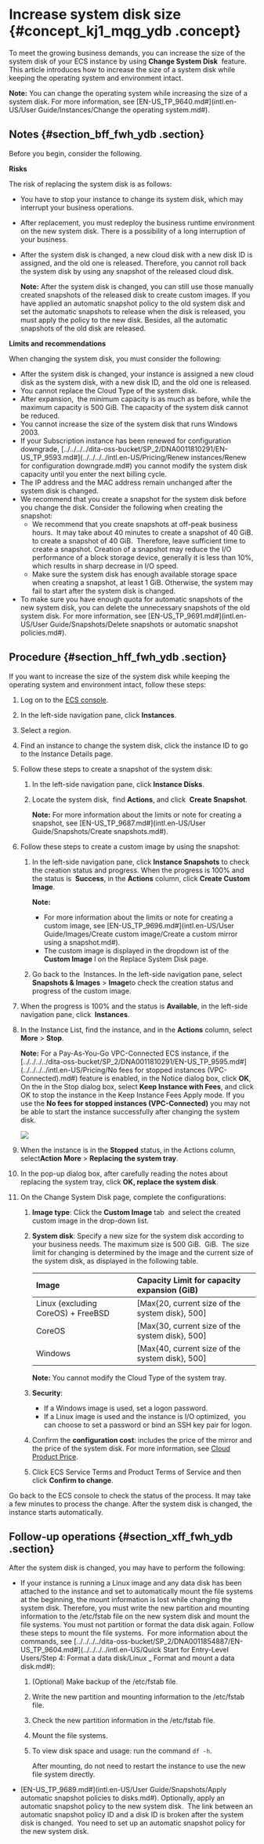 # Increase system disk size {#concept_kj1_mqg_ydb .concept}

To meet the growing business demands, you can increase the size of the system disk of your ECS instance by using **Change System Disk**  feature. This article introduces how to increase the size of a system disk while keeping the operating system and environment intact.

**Note:** You can change the operating system while increasing the size of a system disk. For more information, see [EN-US\_TP\_9640.md\#](intl.en-US/User Guide/Instances/Change the operating system.md#).

## Notes {#section_bff_fwh_ydb .section}

Before you begin, consider the following.

**Risks**

The risk of replacing the system disk is as follows:

-   You have to stop your instance to change its system disk, which may interrupt your business operations.
-   After replacement, you must redeploy the business runtime environment on the new system disk. There is a possibility of a long interruption of your business.
-   After the system disk is changed, a new cloud disk with a new disk ID is assigned, and the old one is released. Therefore, you cannot roll back the system disk by using any snapshot of the released cloud disk.

    **Note:** After the system disk is changed, you can still use those manually created snapshots of the released disk to create custom images. If you have applied an automatic snapshot policy to the old system disk and set the automatic snapshots to release when the disk is released, you must apply the policy to the new disk. Besides, all the automatic snapshots of the old disk are released.


**Limits and recommendations**

When changing the system disk, you must consider the following:

-   After the system disk is changed, your instance is assigned a new cloud disk as the system disk, with a new disk ID, and the old one is released.
-   You cannot replace the Cloud Type of the system disk.
-   After expansion,  the minimum capacity is as much as before, while the maximum capacity is 500 GiB. The capacity of the system disk cannot be reduced.
-   You cannot increase the size of the system disk that runs Windows 2003.
-   If your Subscription instance has been renewed for configuration downgrade, [../../../../dita-oss-bucket/SP\_2/DNA0011810291/EN-US\_TP\_9593.md\#](../../../../intl.en-US/Pricing/Renew instances/Renew for configuration downgrade.md#) you cannot modify the system disk capacity until you enter the next billing cycle.
-   The IP address and the MAC address remain unchanged after the system disk is changed.
-   We recommend that you create a snapshot for the system disk before you change the disk. Consider the following when creating the snapshot:
    -   We recommend that you create snapshots at off-peak business hours.  It may take about 40 minutes to create a snapshot of 40 GiB.  to create a snapshot of 40 GiB.  Therefore, leave sufficient time to create a snapshot. Creation of a snapshot may reduce the I/O performance of a block storage device, generally it is less than 10%, which results in sharp decrease in I/O speed.
    -   Make sure the system disk has enough available storage space when creating a snapshot, at least 1 GiB. Otherwise, the system may fail to start after the system disk is changed.
-   To make sure you have enough quota for automatic snapshots of the new system disk, you can delete the unnecessary snapshots of the old system disk. For more information, see [EN-US\_TP\_9691.md\#](intl.en-US/User Guide/Snapshots/Delete snapshots or automatic snapshot policies.md#).

## Procedure {#section_hff_fwh_ydb .section}

If you want to increase the size of the system disk while keeping the operating system and environment intact, follow these steps:

1.  Log on to the [ECS console](https://ecs.console.aliyun.com/#/home).
2.  In the left-side navigation pane, click **Instances**.
3.  Select a region.
4.  Find an instance to change the system disk, click the instance ID to go to the Instance Details page.
5.  Follow these steps to create a snapshot of the system disk:
    1.  In the left-side navigation pane, click **Instance Disks**.
    2.  Locate the system disk,  find **Actions**, and click  **Create Snapshot**.

        **Note:** For more information about the limits or note for creating a snapshot, see [EN-US\_TP\_9687.md\#](intl.en-US/User Guide/Snapshots/Create snapshots.md#).

6.  Follow these steps to create a custom image by using the snapshot:
    1.  In the left-side navigation pane, click **Instance Snapshots** to check the creation status and progress. When the progress is 100% and the status is  **Success**, in the **Actions** column, click **Create Custom Image**.

        **Note:** 

        -   For more information about the limits or note for creating a custom image, see [EN-US\_TP\_9696.md\#](intl.en-US/User Guide/Images/Create custom image/Create a custom mirror using a snapshot.md#).
        -   The custom image is displayed in the dropdown ist of the **Custom Image** l on the Replace System Disk page.
    2.  Go back to the  Instances. In the left-side navigation pane, select **Snapshots & Images** \> **Image**to check the creation status and progress of the custom image.
7.  When the progress is 100% and the status is **Available**, in the left-side navigation pane, click  **Instances**.
8.  In the Instance List, find the instance, and in the **Actions** column, select **More** \> **Stop**.

    **Note:** For a Pay-As-You-Go VPC-Connected ECS instance, if the [../../../../dita-oss-bucket/SP\_2/DNA0011810291/EN-US\_TP\_9595.md\#](../../../../intl.en-US/Pricing/No fees for stopped instances (VPC-Connected).md#) feature is enabled, in the Notice dialog box, click **OK**,  On the in the Stop dialog box, select **Keep Instance with Fees**, and click OK to stop the instance in the Keep Instance Fees Apply mode. If you use the **No fees for stopped instances \(VPC-Connected\)** you may not be able to start the instance successfully after changing the system disk.

    ![](http://static-aliyun-doc.oss-cn-hangzhou.aliyuncs.com/assets/img/9676/5328_en-US.png)

9.  When the instance is in the **Stopped** status, in the Actions column, select**Action** **More** \> **Replacing the system tray**.
10. In the pop-up dialog box, after carefully reading the notes about replacing the system tray, click **OK, replace the system disk**.
11. On the Change System Disk page, complete the configurations:
    1.  **Image type**: Click the **Custom Image** tab  and select the created custom image in the drop-down list.
    2.  **System disk**: Specify a new size for the system disk according to your business needs. The maximum size is 500 GiB.  GiB.  The size limit for changing is determined by the image and the current size of the system disk, as displayed in the following table.

        |Image|Capacity Limit for capacity expansion \(GiB\)|
        |:----|:--------------------------------------------|
        |Linux \(excluding CoreOS\) + FreeBSD|\[Max\{20, current size of the system disk\}, 500\]|
        |CoreOS|\[Max\{30, current size of the system disk\}, 500\]|
        |Windows|\[Max\{40, current size of the system disk\}, 500\]|

        **Note:** You cannot modify the Cloud Type of the system tray.

    3.  **Security**:
        -   If a Windows image is used, set a logon password.
        -   If a Linux image is used and the instance is I/O optimized,  you can choose to set a password or bind an SSH key pair for logon.
    4.  Confirm the **configuration cost**: includes the price of the mirror and the price of the system disk. For more information, see [Cloud Product Price](https://www.alibabacloud.com/zh/product/ecs#pricing).
    5.  Click ECS Service Terms and Product Terms of Service and then click **Confirm to change**.

Go back to the ECS console to check the status of the process. It may take a few minutes to process the change. After the system disk is changed, the instance starts automatically.

## Follow-up operations {#section_xff_fwh_ydb .section}

After the system disk is changed, you may have to perform the following:

-   If your instance is running a Linux image and any data disk has been attached to the instance and set to automatically mount the file systems at the beginning, the mount information is lost while changing the system disk. Therefore, you must write the new partition and mounting information to the /etc/fstab file on the new system disk and mount the file systems. You must not partition or format the data disk again. Follow these steps to mount the file systems.  For more information about the commands, see [../../../../dita-oss-bucket/SP\_2/DNA0011854887/EN-US\_TP\_9604.md\#](../../../../intl.en-US/Quick Start for Entry-Level Users/Step 4: Format a data disk/Linux _ Format and mount a data disk.md#):
    1.  \(Optional\) Make backup of the /etc/fstab file.
    2.  Write the new partition and mounting information to the /etc/fstab file.
    3.  Check the new partition information in the /etc/fstab file.
    4.  Mount the file systems.
    5.  To view disk space and usage: run the command `df -h`.

        After mounting, do not need to restart the instance to use the new file system directly.

-    [EN-US\_TP\_9689.md\#](intl.en-US/User Guide/Snapshots/Apply automatic snapshot policies to disks.md#). Optionally, apply an automatic snapshot policy to the new system disk.  The link between an automatic snapshot policy ID and a disk ID is broken after the system disk is changed.  You need to set up an automatic snapshot policy for the new system disk.

